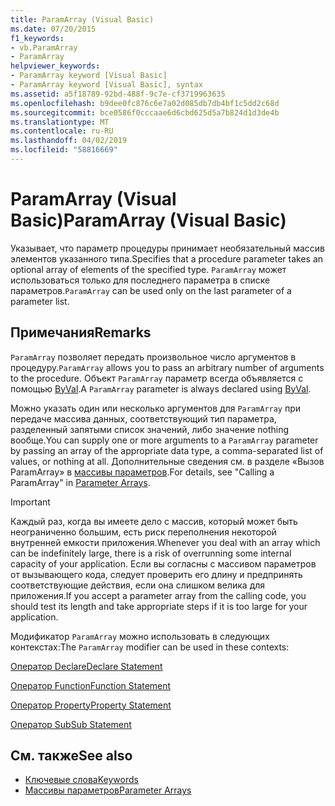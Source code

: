 ```yaml
---
title: ParamArray (Visual Basic)
ms.date: 07/20/2015
f1_keywords:
- vb.ParamArray
- ParamArray
helpviewer_keywords:
- ParamArray keyword [Visual Basic]
- ParamArray keyword [Visual Basic], syntax
ms.assetid: a5f18789-92bd-488f-9c7e-cf3719963635
ms.openlocfilehash: b9dee0fc876c6e7a02d085db7db4bf1c5dd2c68d
ms.sourcegitcommit: bce0586f0cccaae6d6cbd625d5a7b824d1d3de4b
ms.translationtype: MT
ms.contentlocale: ru-RU
ms.lasthandoff: 04/02/2019
ms.locfileid: "58816669"
---
```

# <a name="paramarray-visual-basic"></a><span data-ttu-id="d63c2-102">ParamArray (Visual Basic)</span><span class="sxs-lookup"><span data-stu-id="d63c2-102">ParamArray (Visual Basic)</span></span>
<span data-ttu-id="d63c2-103">Указывает, что параметр процедуры принимает необязательный массив элементов указанного типа.</span><span class="sxs-lookup"><span data-stu-id="d63c2-103">Specifies that a procedure parameter takes an optional array of elements of the specified type.</span></span> <span data-ttu-id="d63c2-104">`ParamArray` может использоваться только для последнего параметра в списке параметров.</span><span class="sxs-lookup"><span data-stu-id="d63c2-104">`ParamArray` can be used only on the last parameter of a parameter list.</span></span>  
  
## <a name="remarks"></a><span data-ttu-id="d63c2-105">Примечания</span><span class="sxs-lookup"><span data-stu-id="d63c2-105">Remarks</span></span>  
 <span data-ttu-id="d63c2-106">`ParamArray` позволяет передать произвольное число аргументов в процедуру.</span><span class="sxs-lookup"><span data-stu-id="d63c2-106">`ParamArray` allows you to pass an arbitrary number of arguments to the procedure.</span></span> <span data-ttu-id="d63c2-107">Объект `ParamArray` параметр всегда объявляется с помощью [ByVal](../../../visual-basic/language-reference/modifiers/byval.md).</span><span class="sxs-lookup"><span data-stu-id="d63c2-107">A `ParamArray` parameter is always declared using [ByVal](../../../visual-basic/language-reference/modifiers/byval.md).</span></span>  
  
 <span data-ttu-id="d63c2-108">Можно указать один или несколько аргументов для `ParamArray` при передаче массива данных, соответствующий тип параметра, разделенный запятыми список значений, либо значение nothing вообще.</span><span class="sxs-lookup"><span data-stu-id="d63c2-108">You can supply one or more arguments to a `ParamArray` parameter by passing an array of the appropriate data type, a comma-separated list of values, or nothing at all.</span></span> <span data-ttu-id="d63c2-109">Дополнительные сведения см. в разделе «Вызов ParamArray» в [массивы параметров](../../../visual-basic/programming-guide/language-features/procedures/parameter-arrays.md).</span><span class="sxs-lookup"><span data-stu-id="d63c2-109">For details, see "Calling a ParamArray" in [Parameter Arrays](../../../visual-basic/programming-guide/language-features/procedures/parameter-arrays.md).</span></span>  
  
> [!IMPORTANT]
>  <span data-ttu-id="d63c2-110">Каждый раз, когда вы имеете дело с массив, который может быть неограниченно большим, есть риск переполнения некоторой внутренней емкости приложения.</span><span class="sxs-lookup"><span data-stu-id="d63c2-110">Whenever you deal with an array which can be indefinitely large, there is a risk of overrunning some internal capacity of your application.</span></span> <span data-ttu-id="d63c2-111">Если вы согласны с массивом параметров от вызывающего кода, следует проверить его длину и предпринять соответствующие действия, если она слишком велика для приложения.</span><span class="sxs-lookup"><span data-stu-id="d63c2-111">If you accept a parameter array from the calling code, you should test its length and take appropriate steps if it is too large for your application.</span></span>  
  
 <span data-ttu-id="d63c2-112">Модификатор `ParamArray` можно использовать в следующих контекстах:</span><span class="sxs-lookup"><span data-stu-id="d63c2-112">The `ParamArray` modifier can be used in these contexts:</span></span>  
  
 [<span data-ttu-id="d63c2-113">Оператор Declare</span><span class="sxs-lookup"><span data-stu-id="d63c2-113">Declare Statement</span></span>](../../../visual-basic/language-reference/statements/declare-statement.md)  
  
 [<span data-ttu-id="d63c2-114">Оператор Function</span><span class="sxs-lookup"><span data-stu-id="d63c2-114">Function Statement</span></span>](../../../visual-basic/language-reference/statements/function-statement.md)  
  
 [<span data-ttu-id="d63c2-115">Оператор Property</span><span class="sxs-lookup"><span data-stu-id="d63c2-115">Property Statement</span></span>](../../../visual-basic/language-reference/statements/property-statement.md)  
  
 [<span data-ttu-id="d63c2-116">Оператор Sub</span><span class="sxs-lookup"><span data-stu-id="d63c2-116">Sub Statement</span></span>](../../../visual-basic/language-reference/statements/sub-statement.md)  
  
## <a name="see-also"></a><span data-ttu-id="d63c2-117">См. также</span><span class="sxs-lookup"><span data-stu-id="d63c2-117">See also</span></span>

- [<span data-ttu-id="d63c2-118">Ключевые слова</span><span class="sxs-lookup"><span data-stu-id="d63c2-118">Keywords</span></span>](../../../visual-basic/language-reference/keywords/index.md)
- [<span data-ttu-id="d63c2-119">Массивы параметров</span><span class="sxs-lookup"><span data-stu-id="d63c2-119">Parameter Arrays</span></span>](../../../visual-basic/programming-guide/language-features/procedures/parameter-arrays.md)
